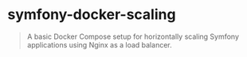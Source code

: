 # symfony-docker-scaling

> A basic Docker Compose setup for horizontally scaling Symfony applications using Nginx as a load balancer.